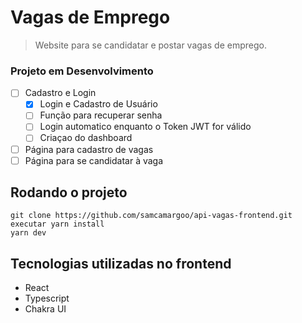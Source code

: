 # Vagas de Emprego

> Website para se candidatar e postar vagas de emprego. 

### Projeto em Desenvolvimento

- [ ] Cadastro e Login 
    - [X] Login e Cadastro de Usuário
    - [ ] Função para recuperar senha
    - [ ] Login automatico enquanto o Token JWT for válido
    - [ ] Criaçao do dashboard

- [ ] Página para cadastro de vagas
- [ ] Página para se candidatar à vaga

## Rodando o projeto

```
git clone https://github.com/samcamargoo/api-vagas-frontend.git
executar yarn install
yarn dev
```

## Tecnologias utilizadas no frontend

* React
* Typescript
* Chakra UI